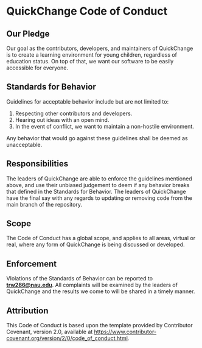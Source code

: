 # QuickChange Code of Conduct

## Our Pledge

Our goal as the contributors, developers, and maintainers of QuickChange is to create a learning  environment for young children, regardless of education status. On top of that, we want our software to be easily accessible for everyone.

## Standards for Behavior

Guidelines for acceptable behavior include but are not limited to:

1. Respecting other contributors and developers.
2. Hearing out ideas with an open mind.
3. In the event of conflict, we want to maintain a non-hostile environment.

Any behavior that would go against these guidelines shall be deemed as unacceptable.

## Responsibilities

The leaders of QuickChange are able to enforce the guidelines mentioned above, and use their unbiased judgement to deem if any behavior breaks that defined in the Standards for Behavior. The leaders of QuickChange have the final say with any regards to updating or removing code from the main branch of the repository.

## Scope

The Code of Conduct has a global scope, and applies to all areas, virtual or real, where any form of QuickChange is being discussed or developed.

## Enforcement

VIolations of the Standards of Behavior can be reported to **trw286@nau.edu**. All complaints will be examined by the leaders of QuickChange and the results we come to will be shared in a timely manner. 

## Attribution

This Code of Conduct is based upon the template provided by Contributor Covenant, version 2.0, available at https://www.contributor-covenant.org/version/2/0/code_of_conduct.html.